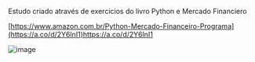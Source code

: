 Estudo criado através de exercicios do livro Python e Mercado Financiero

[https://www.amazon.com.br/Python-Mercado-Financeiro-Programa](https://a.co/d/2Y6lnI1)https://a.co/d/2Y6lnI1

![image](https://github.com/caiomferreira/Check_distribution_type_STOCK/assets/56840305/d6b88dbd-c209-486d-82c1-8ebea960cb36)
